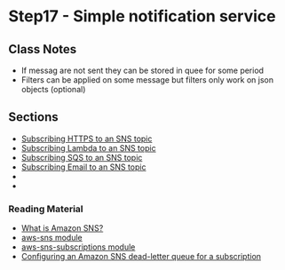 # Step17 - Simple notification service

## Class Notes

- If messag are not sent they can be stored in quee for some period
- Filters can be applied on some message but filters only work on json objects (optional)

## Sections

- [Subscribing HTTPS to an SNS topic](./step00_httpsSubscription)
- [Subscribing Lambda to an SNS topic](./step01_lambdaSubscription)
- [Subscribing SQS to an SNS topic](./step02_sqsSubscription)
- [Subscribing Email to an SNS topic](./step03_emailSubscription)
- [](./step04_smsSubscription)
- [](./step05_publish_using_event)

### Reading Material

- [What is Amazon SNS?](https://docs.aws.amazon.com/sns/latest/dg/welcome.html)
- [aws-sns module](https://docs.aws.amazon.com/cdk/api/v1/docs/aws-sns-readme.html)
- [aws-sns-subscriptions module](https://docs.aws.amazon.com/cdk/api/v1/docs/aws-sns-subscriptions-readme.html)
- [Configuring an Amazon SNS dead-letter queue for a subscription](https://docs.aws.amazon.com/sns/latest/dg/sns-configure-dead-letter-queue.html)
